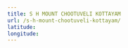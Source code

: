 ```yaml
---
title: S H MOUNT CHOOTUVELI KOTTAYAM
url: /s-h-mount-chootuveli-kottayam/
latitude: 
longitude: 
---
```

